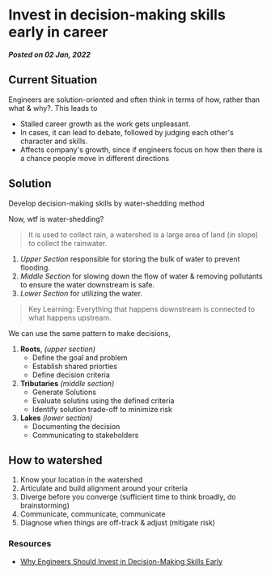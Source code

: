 # Invest in decision-making skills early in career
**_Posted on 02 Jan, 2022_**

## Current Situation

Engineers are solution-oriented and often think in terms of how, rather than what & why?. This leads to
- Stalled career growth as the work gets unpleasant.
- In cases, it can lead to debate, followed by judging each other's character and skills.
- Affects company's growth, since if engineers focus on how then there is a chance people move in different directions

## Solution

Develop decision-making skills by water-shedding method

Now, wtf is water-shedding?
> It is used to collect rain, a watershed is a large area of land (in slope) to collect the rainwater.

1. *Upper Section* responsible for storing the bulk of water to prevent flooding.
2. *Middle Section* for slowing down the flow of water & removing pollutants to ensure the water downstream is safe.
3. *Lower Section* for utilizing the water.

> Key Learning: Everything that happens downstream is connected to what happens upstream.

We can use the same pattern to make decisions,
1. **Roots**, *(upper section)*
   - Define the goal and problem
   - Establish shared priorties
   - Define decision criteria
2. **Tributaries** *(middle section)*
   - Generate Solutions
   - Evaluate solutins using the defined criteria
   - Identify solution trade-off to minimize risk
3. **Lakes** *(lower section)*
   - Documenting the decision
   - Communicating to stakeholders

## How to watershed

1. Know your location in the watershed
2. Articulate and build alignment around your criteria
3. Diverge before you converge (sufficient time to think broadly, do brainstorming)
4. Communicate, communicate, communicate
5. Diagnose when things are off-track & adjust (mitigate risk)


### Resources
- [Why Engineers Should Invest in Decision-Making Skills Early](https://www.reforge.com/blog/technical-decision-making)
